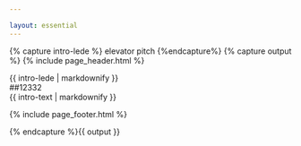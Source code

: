 ```yaml
---

layout: essential
---
```



{% capture intro-lede %}
elevator pitch
{%endcapture%}
{% capture output %}
{% include page_header.html %}

<div class="frontpage-background">
  <section class="intro intro-background">
    <div class="intro-lede">
      {{ intro-lede | markdownify }}
    </div>
  </section>
</div>
##12332

<div id="page-wrap" class="page-content" role="main">
  <section class="intro-text wrapper">{{ intro-text | markdownify }}</section>
</div>

{% include page_footer.html %}

{% endcapture %}{{ output }}
